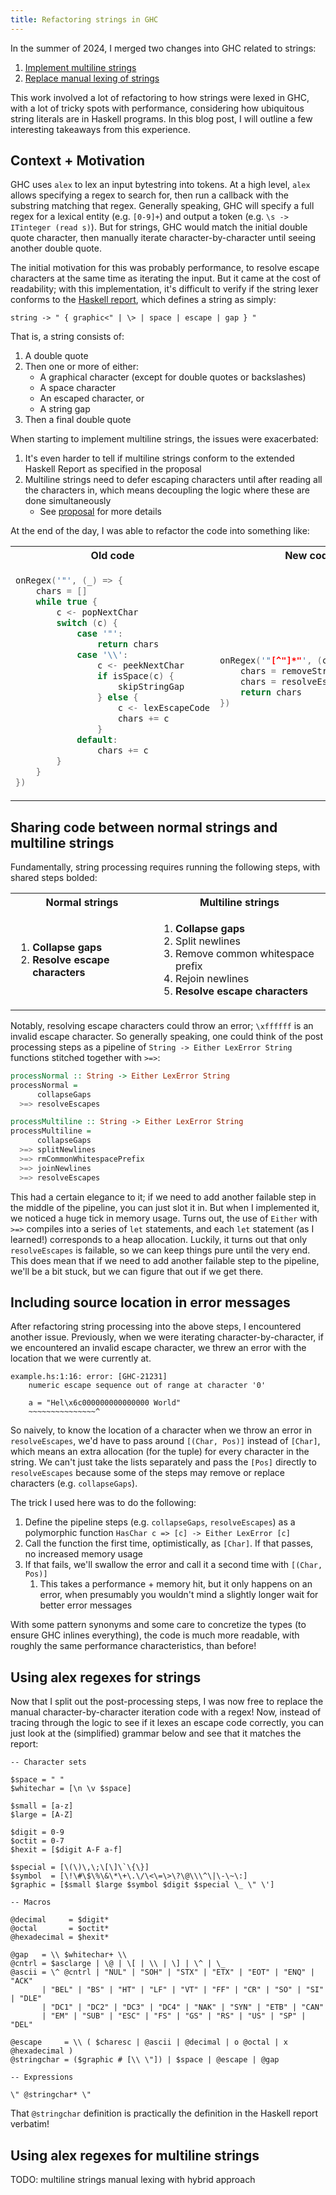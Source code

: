 ```yaml
---
title: Refactoring strings in GHC
---
```


In the summer of 2024, I merged two changes into GHC related to strings:
1. [Implement multiline strings](https://gitlab.haskell.org/ghc/ghc/-/merge_requests/12089)
2. [Replace manual lexing of strings](https://gitlab.haskell.org/ghc/ghc/-/merge_requests/13128)

This work involved a lot of refactoring to how strings were lexed in GHC, with a lot of tricky spots with performance, considering how ubiquitous string literals are in Haskell programs. In this blog post, I will outline a few interesting takeaways from this experience.

<!-- excerpt -->

## Context + Motivation

GHC uses `alex` to lex an input bytestring into tokens. At a high level, `alex` allows specifying a regex to search for, then run a callback with the substring matching that regex. Generally speaking, GHC will specify a full regex for a lexical entity (e.g. `[0-9]+`) and output a token (e.g. `\s -> ITinteger (read s)`). But for strings, GHC would match the initial double quote character, then manually iterate character-by-character until seeing another double quote.

The initial motivation for this was probably performance, to resolve escape characters at the same time as iterating the input. But it came at the cost of readability; with this implementation, it's difficult to verify if the string lexer conforms to the [Haskell report](https://www.haskell.org/onlinereport/haskell2010/haskellch10.html#x17-17700010.2), which defines a string as simply:

```text
string -> " { graphic<" | \> | space | escape | gap } "
```

That is, a string consists of:
1. A double quote
1. Then one or more of either:
    * A graphical character (except for double quotes or backslashes)
    * A space character
    * An escaped character, or
    * A string gap
1. Then a final double quote

When starting to implement multiline strings, the issues were exacerbated:
1. It's even harder to tell if multiline strings conform to the extended Haskell Report as specified in the proposal
1. Multiline strings need to defer escaping characters until after reading all the characters in, which means decoupling the logic where these are done simultaneously
    * See [proposal](https://github.com/ghc-proposals/ghc-proposals/pull/569) for more details

At the end of the day, I was able to refactor the code into something like:

<table>
<tr><th>Old code</th><th>New code</th></tr>
<tr><td>

```c
onRegex('"', (_) => {
    chars = []
    while true {
        c <- popNextChar
        switch (c) {
            case '"':
                return chars
            case '\\':
                c <- peekNextChar
                if isSpace(c) {
                    skipStringGap
                } else {
                    c <- lexEscapeCode
                    chars += c
                }
            default:
                chars += c
        }
    }
})
```

</td><td>

```c
onRegex('"[^"]*"', (chars) => {
    chars = removeStringGaps(chars)
    chars = resolveEscapes(chars)
    return chars
})
```

</td></tr></table>

## Sharing code between normal strings and multiline strings

Fundamentally, string processing requires running the following steps, with shared steps bolded:

<table>
    <tr>
        <th>Normal strings</th>
        <th>Multiline strings</th>
    </tr>
    <tr>
        <td>
            <ol>
                <li><strong>Collapse gaps</strong></li>
                <li><strong>Resolve escape characters</strong></li>
            </ol>
        </td>
        <td>
            <ol>
                <li><strong>Collapse gaps</strong></li>
                <li>Split newlines</li>
                <li>Remove common whitespace prefix</li>
                <li>Rejoin newlines</li>
                <li><strong>Resolve escape characters</strong></li>
            </ol>
        </td>
    </tr>
</table>

Notably, resolving escape characters could throw an error; `\xffffff` is an invalid escape character. So generally speaking, one could think of the post processing steps as a pipeline of `String -> Either LexError String` functions stitched together with `>=>`:

```hs
processNormal :: String -> Either LexError String
processNormal =
      collapseGaps
  >=> resolveEscapes

processMultiline :: String -> Either LexError String
processMultiline =
      collapseGaps
  >=> splitNewlines
  >=> rmCommonWhitespacePrefix
  >=> joinNewlines
  >=> resolveEscapes
```

This had a certain elegance to it; if we need to add another failable step in the middle of the pipeline, you can just slot it in. But when I implemented it, we noticed a huge tick in memory usage. Turns out, the use of `Either` with `>=>` compiles into a series of `let` statements, and each `let` statement (as I learned!) corresponds to a heap allocation. Luckily, it turns out that only `resolveEscapes` is failable, so we can keep things pure until the very end. This does mean that if we need to add another failable step to the pipeline, we'll be a bit stuck, but we can figure that out if we get there.

## Including source location in error messages

After refactoring string processing into the above steps, I encountered another issue. Previously, when we were iterating character-by-character, if we encountered an invalid escape character, we threw an error with the location that we were currently at.

```text
example.hs:1:16: error: [GHC-21231]
    numeric escape sequence out of range at character '0'

    a = "Hel\x6c000000000000000 World"
    ~~~~~~~~~~~~~~~^
```

So naively, to know the location of a character when we throw an error in `resolveEscapes`, we'd have to pass around `[(Char, Pos)]` instead of `[Char]`, which means an extra allocation (for the tuple) for every character in the string. We can't just take the lists separately and pass the `[Pos]` directly to `resolveEscapes` because some of the steps may remove or replace characters (e.g. `collapseGaps`).

The trick I used here was to do the following:
1. Define the pipeline steps (e.g. `collapseGaps`, `resolveEscapes`) as a polymorphic function `HasChar c => [c] -> Either LexError [c]`
1. Call the function the first time, optimistically, as `[Char]`. If that passes, no increased memory usage
1. If that fails, we'll swallow the error and call it a second time with `[(Char, Pos)]`
    1. This takes a performance + memory hit, but it only happens on an error, when presumably you wouldn't mind a slightly longer wait for better error messages

With some pattern synonyms and some care to concretize the types (to ensure GHC inlines everything), the code is much more readable, with roughly the same performance characteristics, than before!

## Using alex regexes for strings

Now that I split out the post-processing steps, I was now free to replace the manual character-by-character iteration code with a regex! Now, instead of tracing through the logic to see if it lexes an escape code correctly, you can just look at the (simplified) grammar below and see that it matches the report:

```text
-- Character sets

$space = " "
$whitechar = [\n \v $space]

$small = [a-z]
$large = [A-Z]

$digit = 0-9
$octit = 0-7
$hexit = [$digit A-F a-f]

$special = [\(\)\,\;\[\]\`\{\}]
$symbol  = [\!\#\$\%\&\*\+\.\/\<\=\>\?\@\\\^\|\-\~\:]
$graphic = [$small $large $symbol $digit $special \_ \" \']

-- Macros

@decimal     = $digit*
@octal       = $octit*
@hexadecimal = $hexit*

@gap   = \\ $whitechar+ \\
@cntrl = $asclarge | \@ | \[ | \\ | \] | \^ | \_
@ascii = \^ @cntrl | "NUL" | "SOH" | "STX" | "ETX" | "EOT" | "ENQ" | "ACK"
       | "BEL" | "BS" | "HT" | "LF" | "VT" | "FF" | "CR" | "SO" | "SI" | "DLE"
       | "DC1" | "DC2" | "DC3" | "DC4" | "NAK" | "SYN" | "ETB" | "CAN"
       | "EM" | "SUB" | "ESC" | "FS" | "GS" | "RS" | "US" | "SP" | "DEL"

@escape     = \\ ( $charesc | @ascii | @decimal | o @octal | x @hexadecimal )
@stringchar = ($graphic # [\\ \"]) | $space | @escape | @gap

-- Expressions

\" @stringchar* \"
```

That `@stringchar` definition is practically the definition in the Haskell report verbatim!

## Using alex regexes for multiline strings

TODO: multiline strings manual lexing with hybrid approach
